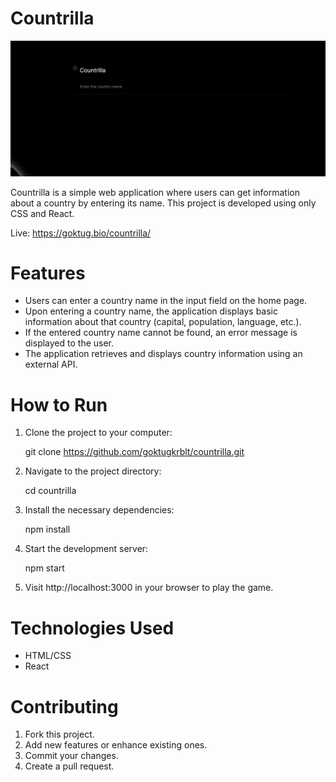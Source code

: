 # Countrilla

![Açıklama](https://raw.githubusercontent.com/goktugkrblt/countrilla/main/public/app-readme.png)

Countrilla is a simple web application where users can get information about a country by entering its name. This project is developed using only CSS and React.

Live: https://goktug.bio/countrilla/

# Features

- Users can enter a country name in the input field on the home page.
- Upon entering a country name, the application displays basic information about that country (capital, population, language, etc.).
- If the entered country name cannot be found, an error message is displayed to the user.
- The application retrieves and displays country information using an external API.

# How to Run

1. Clone the project to your computer:

    git clone https://github.com/goktugkrblt/countrilla.git

2. Navigate to the project directory:

    cd countrilla

3. Install the necessary dependencies:

    npm install

4. Start the development server:

    npm start

5. Visit http://localhost:3000 in your browser to play the game.

# Technologies Used

- HTML/CSS
- React

# Contributing
1. Fork this project.
2. Add new features or enhance existing ones.
3. Commit your changes.
4. Create a pull request.
